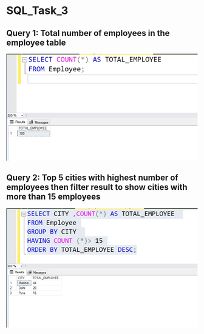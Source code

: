 # SQL_Task_3

## Query 1: Total number of employees in the employee table
![](TOTAL_EMPLOYEE.jpg)

## Query 2: Top 5 cities with highest number of employees then filter result to show cities with more than 15 employees
![](TOP_5_CITIES.jpg)
